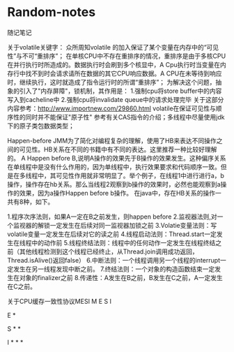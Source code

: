 # Random-notes
随记笔记



关于volatile关键字：
众所周知volatile 的加入保证了某个变量在内存中的“可见性”与不可“重排序”；
在单核CPU中不存在重排序的情况，重排序是由于多核CPU在并行执行时所造成的。数据执行时会刷到多个核显中，A Cpu执行时当变量在内存行中找不到时会请求请所在数据的其它CPU响应数据。A CPU在未等待到响应时，继续执行，这时就造成了指令运行时的所谓“重排序”；
为解决这个问题，抽象的引入了"内存屏障"，锁机制，其作用是：
1.强制cpu将store buffer中的内容写入到cacheline中
2.强制cpu将invalidate queue中的请求处理完毕
关于这部分内容参考：http://www.importnew.com/29860.html
volatile在保证可见性与顺序性的同时并不能保证"原子性"
参考有关CAS指令的介绍；多线程中尽量使用jdk下的原子类包数据类型；

Happen-before
JMM为了简化对编程复杂的理解，使用了HB来表达不同操作之间的可见性。HB关系在不同的书籍中有不同的表达。这里推荐一种比较好理解的。
A Happen before B,说明A操作的效果先于B操作的效果发生。这种偏序关系在单线程中是没有什么作用的，因为单线程中，执行效果要求和代码顺序一致。但是在多线程中，其可见性作用就非常明显了。举个例子，在线程1中进行进行a，b操作，操作存在hb关系。那么当线程2观察到b操作的效果时，必然也能观察到a操作的效果，因为a操作Happen before b操作。
在java中，存在HB关系的操作一共有8种，如下。

1.程序次序法则，如果A一定在B之前发生，则happen before
2.监视器法则,对一个监视器的解锁一定发生在后续对同一监视器加锁之前
3.Volatie变量法则：写volatile变量一定发生在后续对它的读之前
4.线程启动法则：Thread.start一定发生在线程中的动作前
5.线程终结法则：线程中的任何动作一定发生在线程终结之前（其他线程检测到这个线程已经终止，从Thread.join调用成功返回，Thread.isAlive()返回false）
6.中断法则：一个线程调用另一个线程的interrupt一定发生在另一线程发现中断之前。
7.终结法则：一个对象的构造函数结束一定发生在对象的finalizer之前
8.传递性：A发生在B之前，B发生在C之前，A一定发生在C之前。

关于CPU缓存一致性协议MESI
M      E      S    I


E				   *


S             *    *


I	   *	  *    *
